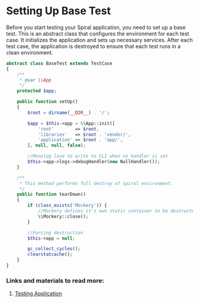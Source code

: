 # Setting Up Base Test

Before you start testing your Spiral application, you need to set up a base test. This is an abstract class that configures the environment for each test case. It initializes the application and sets up necessary services. After each test case, the application is destroyed to ensure that each test runs in a clean environment.

```php
abstract class BaseTest extends TestCase
{
    /**
     * @var \\App
     */
    protected $app;

    public function setUp()
    {
        $root = dirname(__DIR__) . '/';

        $app = $this->app = \\App::init([
            'root'        => $root,
            'libraries'   => $root . 'vendor/',
            'application' => $root . 'app/',
        ], null, null, false);

        //Monolog love to write to CLI when no handler is set
        $this->app->logs->debugHandler(new NullHandler());
    }

    /**
     * This method performs full destroy of spiral environment.
     */
    public function tearDown()
    {
        if (class_exists('Mockery')) {
            //Mockery defines it's own static container to be destructed
            \\Mockery::close();
        }

        //Forcing destruction
        $this->app = null;

        gc_collect_cycles();
        clearstatcache();
    }
}
```

### Links and materials to read more:
1. [Testing Application](https://spiral.dev/docs/testing-start/current/en)
